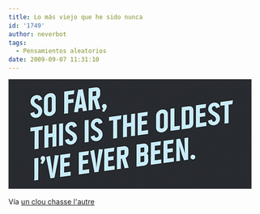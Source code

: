 ```yaml
---
title: Lo más viejo que he sido nunca
id: '1749'
author: neverbot
tags:
  - Pensamientos aleatorios
date: 2009-09-07 11:31:10
---
```


[![](./lo-mas-viejo-que-he-sido-nunca/tumblr_kpihya7JYw1qzqw3vo1_500.gif)](http://spains.tumblr.com/post/180975343/via-ceasefire)

Vía [un clou chasse l'autre](http://spains.tumblr.com/post/180975343/via-ceasefire)